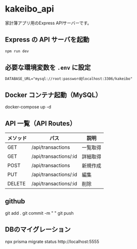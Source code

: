 # kakeibo_api

家計簿アプリ用のExpress APIサーバーです。

## Express の API サーバを起動
```bash
npm run dev
```

## 必要な環境変数を `.env` に設定
```env
DATABASE_URL="mysql://root:password@localhost:3306/kakeibo"
```
## Docker コンテナ起動（MySQL）
docker-compose up -d

## API 一覧（API Routes）

| メソッド | パス                  | 説明         |
|----------|-----------------------|--------------|
| GET      | /api/transactions     | 一覧取得     |
| GET      | /api/transactions/:id | 詳細取得     |
| POST     | /api/transactions     | 新規作成     |
| PUT      | /api/transactions/:id | 編集         |
| DELETE   | /api/transactions/:id | 削除         |

## github
git add .
git commit -m " "
git push

## DBのマイグレーション
npx prisma migrate status
http://localhost:5555

